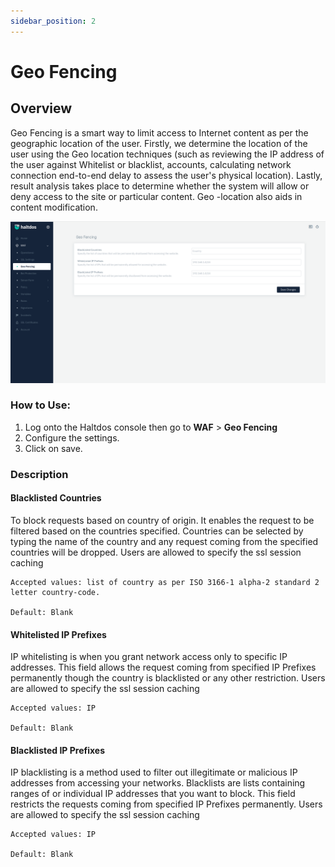 ```yaml
---
sidebar_position: 2
---
```


# Geo Fencing
   
## Overview
Geo Fencing is a smart way to limit access to Internet content as per the geographic location of the user. Firstly, we determine the location of the user using the Geo location techniques (such as reviewing the IP address of the user against Whitelist or blacklist, accounts, calculating network connection end-to-end delay to assess the user's physical location). Lastly, result analysis takes place to determine whether the system will allow or deny access to the site or particular content. Geo -location also aids in content modification.

![Geo Fencing](/img/ce-waf/docs/geo_filtering.png)

### How to Use:
1. Log onto the Haltdos console then go to **WAF** > **Geo Fencing** 
2. Configure the settings.
3. Click on save.

### Description

#### Blacklisted Countries

To block requests based on country of origin. It enables the request to be filtered based on the countries specified. Countries can be selected by typing the name of the country and any request coming from the specified countries will be dropped.
 Users are allowed to specify the ssl session caching

    Accepted values: list of country as per ISO 3166-1 alpha-2 standard 2 letter country-code.

    Default: Blank  
  
#### Whitelisted IP Prefixes
IP whitelisting is when you grant network access only to specific IP addresses. This field allows the request coming from specified IP Prefixes permanently though the country is blacklisted or any other restriction.
Users are allowed to specify the ssl session caching

    Accepted values: IP 

    Default: Blank  
   
#### Blacklisted IP Prefixes
IP blacklisting is a method used to filter out illegitimate or malicious IP addresses from accessing your networks. Blacklists are lists containing ranges of or individual IP addresses that you want to block. This field restricts the requests coming from specified IP Prefixes permanently. 
Users are allowed to specify the ssl session caching

    Accepted values: IP

    Default: Blank  

